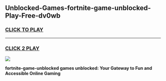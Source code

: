 
## Unblocked-Games-fortnite-game-unblocked-Play-Free-dv0wb
<h3>
<a href="https://premium76.site?title=fortnite-game-unblocked&ref=18A1">CLICK TO PLAY</a></h3>
<hr>

<h3>
<a href="https://premium76.site?title=fortnite-game-unblocked&ref=18A1">CLICK 2 PLAY</a>
  
</h3>

<a href="https://premium76.site?title=fortnite-game-unblocked&ref=18A1"><img src="https://clearcache.store/games.png"></a>


**fortnite-game-unblocked games unblocked: Your Gateway to Fun and Accessible Online Gaming**
